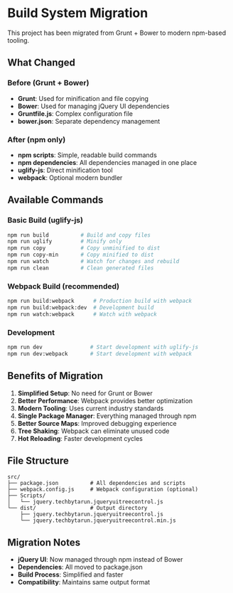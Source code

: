 # Build System Migration

This project has been migrated from Grunt + Bower to modern npm-based tooling.

## What Changed

### Before (Grunt + Bower)
- **Grunt**: Used for minification and file copying
- **Bower**: Used for managing jQuery UI dependencies
- **Gruntfile.js**: Complex configuration file
- **bower.json**: Separate dependency management

### After (npm only)
- **npm scripts**: Simple, readable build commands
- **npm dependencies**: All dependencies managed in one place
- **uglify-js**: Direct minification tool
- **webpack**: Optional modern bundler

## Available Commands

### Basic Build (uglify-js)
```bash
npm run build          # Build and copy files
npm run uglify         # Minify only
npm run copy           # Copy unminified to dist
npm run copy-min       # Copy minified to dist
npm run watch          # Watch for changes and rebuild
npm run clean          # Clean generated files
```

### Webpack Build (recommended)
```bash
npm run build:webpack      # Production build with webpack
npm run build:webpack:dev  # Development build
npm run watch:webpack      # Watch with webpack
```

### Development
```bash
npm run dev               # Start development with uglify-js
npm run dev:webpack       # Start development with webpack
```

## Benefits of Migration

1. **Simplified Setup**: No need for Grunt or Bower
2. **Better Performance**: Webpack provides better optimization
3. **Modern Tooling**: Uses current industry standards
4. **Single Package Manager**: Everything managed through npm
5. **Better Source Maps**: Improved debugging experience
6. **Tree Shaking**: Webpack can eliminate unused code
7. **Hot Reloading**: Faster development cycles

## File Structure

```
src/
├── package.json          # All dependencies and scripts
├── webpack.config.js     # Webpack configuration (optional)
├── Scripts/
│   └── jquery.techbytarun.jqueryuitreecontrol.js
└── dist/                 # Output directory
    ├── jquery.techbytarun.jqueryuitreecontrol.js
    └── jquery.techbytarun.jqueryuitreecontrol.min.js
```

## Migration Notes

- **jQuery UI**: Now managed through npm instead of Bower
- **Dependencies**: All moved to package.json
- **Build Process**: Simplified and faster
- **Compatibility**: Maintains same output format 